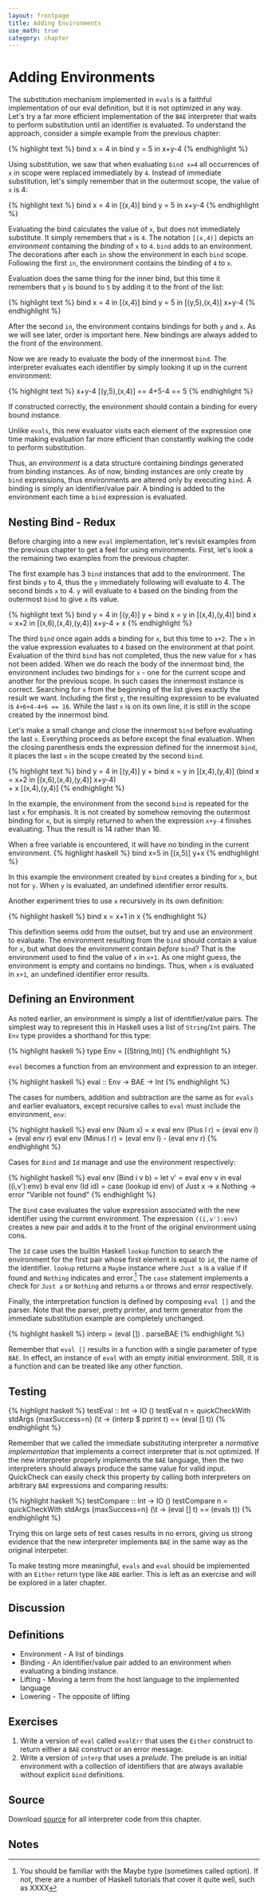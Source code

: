 ```yaml
---
layout: frontpage
title: Adding Environments
use_math: true
category: chapter
---
```


$$
\newcommand\calc{\mathsf{calc}\;}
\newcommand\parse{\mathsf{parse}\;}
\newcommand\typeof{\mathsf{typeof}\;}
\newcommand\interp{\mathsf{interp}\;}
\newcommand\eval{\mathsf{eval}\;}
\newcommand\NUM{\mathsf{NUM}\;}
\newcommand\ID{\mathsf{ID}\;}
\newcommand\iif{\mathsf{if}\;}
\newcommand\tthen{\;\mathsf{then}\;}
\newcommand\eelse{\;\mathsf{else}\;}
\newcommand\iisZero{\mathsf{isZero}\;}
\newcommand\bbind{\mathsf{bind}\;}
\newcommand\iin{\mathsf{in}\;}
\newcommand\aand{\;\mathsf{\&\&}\;}
\newcommand\lleq{\;\mathtt{<=}\;}
\newcommand\ttrue{\;\mathsf{true}}
\newcommand\ffalse{\;\mathsf{false}}
\newcommand\tnum{\;\mathsf{TNum}}
\newcommand\tbool{\;\mathsf{TBool}}
$$

# Adding Environments

The substitution mechanism implemented in `evals` is a faithful implementation of our eval definition, but it is not optimized in any way. Let's try a far more efficient implementation of the `BAE` interpreter that waits to perform substitution until an identifier is evaluated.  To understand the approach, consider a simple example from the previous chapter:

{% highlight text %}
bind x = 4 in
  bind y = 5 in
    x+y-4
{% endhighlight %}

Using substitution, we saw that when evaluating `bind x=4` all occurrences of `x` in scope were replaced immediately by `4`.  Instead of immediate substitution, let's simply remember that in the outermost scope, the value of `x` is 4:

{% highlight text %}
bind x = 4 in    [(x,4)]
  bind y = 5 in
    x+y-4
{% endhighlight %}

Evaluating the bind calculates the value of `x`, but does not immediately substitute.  It simply remembers that `x` is `4`.  The notation `[(x,4)]` depicts an *environment* containing the *binding* of `x` to `4`. `bind` adds to an environment.  The decorations after each `in` show the environment in each `bind` scope.  Following the first `in`, the environment contains the binding of `4` to `x`.

Evaluation does the same thing for the inner bind, but this time it remembers that `y` is bound to `5` by adding it to the front of the list:

{% highlight text %}
bind x = 4 in    [(x,4)]
  bind y = 5 in  [(y,5),(x,4)]
    x+y-4
{% endhighlight %}

After the second `in`, the environment contains bindings for both `y` and `x`.  As we will see later, order is important here.  New bindings are always added to the front of the environment.

Now we are ready to evaluate the body of the innermost `bind`.  The interpreter evaluates each identifier by simply looking it up in the current environment:

{% highlight text %}
x+y-4     [(y,5),(x,4)]
== 4+5-4
== 5
{% endhighlight %}

If constructed correctly, the environment should contain a binding for every bound instance.

Unlike `evals`, this new evaluator visits each element of the expression one time making evaluation far more efficient than constantly walking the code to perform substitution.

Thus, an *environment* is a data structure containing *bindings* generated from binding instances.  As of now, binding instances are only create by `bind` expressions, thus environments are altered only by executing `bind`.  A binding is simply an identifier/value pair.  A binding is added to the environment each time a `bind` expression is evaluated.

## Nesting Bind - Redux

Before charging into a new `eval` implementation, let's revisit examples from the previous chapter to get a feel for using environments.  First, let's look a the remaining two examples from the previous chapter.

The first example has 3 `bind` instances that add to the environment.  The first binds `y` to 4, thus the `y` immediately following will evaluate to 4.  The second binds `x` to 4. `y` will evaluate to `4` based on the binding from the outermost `bind` to give `x` its value.

{% highlight text %}
bind y = 4 in        [(y,4)]
  y + bind x = y in  [(x,4),(y,4)]
    bind x = x+2 in  [(x,6),(x,4),(y,4)]
      x+y-4
    + x
{% endhighlight %}

The third `bind` once again adds a binding for `x`, but this time to `x+2`.  The `x` in the value expression evaluates to `4` based on the environment at that point.  Evaluation of the third `bind` has not completed, thus the new value for `x` has not been added.  When we do reach the body of the innermost bind, the environment includes two bindings for `x` - one for the current scope and another for the previous scope.  In such cases the innermost instance is correct.  Searching for `x` from the beginning of the list gives exactly the result we want.  Including the first `y`, the resulting expression to be evaluated is `4+6+4-4+6 == 16`.  While the last `x` is on its own line, it is still in the scope created by the innermost bind.

Let's make a small change and close the innermost `bind` before evaluating the last `x`.  Everything proceeds as before except the final evaluation.  When the closing parenthesis ends the expression defined for the innermost `bind`, it places the last `x` in the scope created by the second `bind`.

{% highlight text %}
bind y = 4 in         [(y,4)]
  y + bind x = y in   [(x,4),(y,4)]
    (bind x = x+2 in  [(x,6),(x,4),(y,4)]
       x+y-4)         
    + x               [(x,4),(y,4)]
{% endhighlight %}

In the example, the environment from the second `bind` is repeated for the last `x` for emphasis.  It is not created by somehow removing the outermost binding for `x`, but is simply returned to when the expression `x+y-4` finishes evaluating.  Thus the result is  14 rather than 16.

When a free variable is encountered, it will have no binding in the current environment.
{% highlight haskell %}
bind x=5 in  [(x,5)]
  y+x
{% endhighlight %}

In this example the environment created by `bind` creates a binding for `x`, but not for `y`.  When `y` is evaluated, an undefined identifier error results.

Another experiment tries to use `x` recursively in its own definition:

{% highlight haskell %}
bind x = x+1 in x
{% endhighlight %}

This definition seems odd from the outset, but try and use an environment to evaluate.  The environment resulting from the `bind` should contain a value for `x`, but what does the environment contain *before* `bind`?  That is the environment used to find the value of `x` in `x+1`.  As one might guess, the environment is empty and contains no bindings.  Thus, when `x` is evaluated in `x+1`, an undefined identifier error results.

## Defining an Environment

As noted earlier, an environment is simply a list of identifier/value pairs.  The simplest way to represent this in Haskell uses a list of `String`/`Int` pairs.  The `Env` type provides a shorthand for this type:

{% highlight haskell %}
type Env = [(String,Int)]
{% endhighlight %}

`eval` becomes a function from an environment and expression to an integer.

{% highlight haskell %}
eval :: Env -> BAE -> Int
{% endhighlight %}

The cases for numbers, addition and subtraction are the same as for `evals` and earlier evaluators, except recursive calles to `eval` must include the environment, `env`:

{% highlight haskell %}
eval env (Num x) = x
eval env (Plus l r) = (eval env l) + (eval env r)
eval env (Minus l r) = (eval env l) - (eval env r)
{% endhighlight %}

Cases for `Bind` and `Id` manage and use the environment respectively:

{% highlight haskell %}
eval env (Bind i v b) =
  let v' = eval env v in
    eval ((i,v'):env) b
eval env (Id id) = case (lookup id env) of
                     Just x -> x
                     Nothing -> error "Varible not found"
{% endhighlight %}

The `Bind` case evaluates the value expression associated with the new identifier using the current environment.  The expression `((i,v'):env)` creates a new pair and adds it to the front of the original environment using cons.

The `Id` case uses the builtin Haskell `lookup` function to search the environment for the first pair whose first element is equal to `id`, the name of the identifier.  `lookup` returns a `Maybe` instance where `Just a` is a value if if found and `Nothing` indicates and error.[^1]  The `case` statement implements a check for `Just a` or `Nothing` and returns `a` or throws and error respectively.

Finally, the interpretation function is defined by composing `eval []` and the parser.  Note that the parser, pretty printer, and term generator from the immediate substitution example are completely unchanged.

{% highlight haskell %}
interp = (eval []) . parseBAE
{% endhighlight %}

Remember that `eval []` results in a function with a single parameter of type `BAE`.  In effect, an instance of `eval` with an empty initial environment.  Still, it is a function and can be treated like any other function.

## Testing

{% highlight haskell %}
testEval :: Int -> IO ()
testEval n = quickCheckWith stdArgs {maxSuccess=n}
  (\t -> (interp $ pprint t) == (eval [] t))
{% endhighlight %}

Remember that we called the immediate substituting interpreter a *normative implementation* that implements a correct interpreter that is not optimized.  If the new interpreter properly implements the `BAE` language, then the two interpreters should always produce the same value for valid input.  QuickCheck can easily check this property by calling both interpreters on arbitrary `BAE` expressions and comparing results:

{% highlight haskell %}
testCompare :: Int -> IO ()
testCompare n = quickCheckWith stdArgs {maxSuccess=n}
  (\t -> (eval [] t) == (evals t))
{% endhighlight %}

Trying this on large sets of test cases results in no errors, giving us strong evidence that the new interpreter implements `BAE` in the same way as the original interpeter.

To make testing more meaningful, `evals` and `eval` should be implemented with an `Either` return type like `ABE` earlier.  This is left as an exercise and will be explored in a later chapter.

## Discussion

## Definitions

* Environment - A list of bindings
* Binding - An identifier/value pair added to an environment when evaluating a binding instance.
* Lifting - Moving a term from the host language to the implemented language
* Lowering - The opposite of lifting

## Exercises

1. Write a version of `eval` called `evalErr` that uses the `Either` construct to return either a `BAE` construct or an error message.
2. Write a version of `interp` that uses a *prelude*.  The prelude is an initial environment with a collection of identifiers that are always available without explicit `bind` definitions.

## Source

Download [source]({{site.baseurl}}/haskell/bae.hs) for all interpreter code from this chapter.

## Notes

[^1]: You should be familiar with the Maybe type (sometimes called option).  If not, there are a number of Haskell tutorials that cover it quite well, such as XXXX
